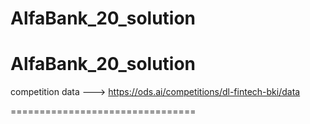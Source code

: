 # AlfaBank_20_solution
# AlfaBank_20_solution

competition data --->  https://ods.ai/competitions/dl-fintech-bki/data

================================